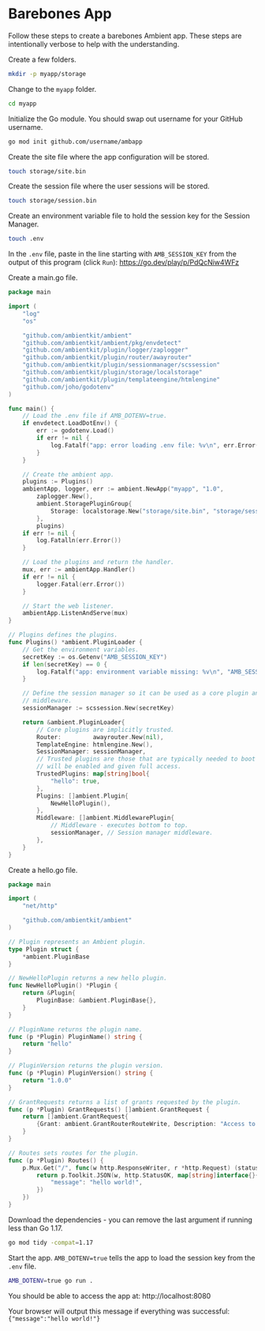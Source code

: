 # Barebones App

Follow these steps to create a barebones Ambient app. These steps are intentionally verbose to help with the understanding.

Create a few folders.

```bash
mkdir -p myapp/storage
```

Change to the `myapp` folder.

```bash
cd myapp
```

Initialize the Go module. You should swap out username for your GitHub username.

```bash
go mod init github.com/username/ambapp
```

Create the site file where the app configuration will be stored.

```bash
touch storage/site.bin
```

Create the session file where the user sessions will be stored.

```bash
touch storage/session.bin
```

Create an environment variable file to hold the session key for the Session Manager.

```bash
touch .env
```

In the `.env` file, paste in the line starting with `AMB_SESSION_KEY` from the output of this program (click `Run`): https://go.dev/play/p/PdQcNiw4WFz

Create a main.go file.

```go title="main.go"
package main

import (
	"log"
	"os"

	"github.com/ambientkit/ambient"
	"github.com/ambientkit/ambient/pkg/envdetect"
	"github.com/ambientkit/plugin/logger/zaplogger"
	"github.com/ambientkit/plugin/router/awayrouter"
	"github.com/ambientkit/plugin/sessionmanager/scssession"
	"github.com/ambientkit/plugin/storage/localstorage"
	"github.com/ambientkit/plugin/templateengine/htmlengine"
	"github.com/joho/godotenv"
)

func main() {
	// Load the .env file if AMB_DOTENV=true.
	if envdetect.LoadDotEnv() {
		err := godotenv.Load()
		if err != nil {
			log.Fatalf("app: error loading .env file: %v\n", err.Error())
		}
	}

	// Create the ambient app.
	plugins := Plugins()
	ambientApp, logger, err := ambient.NewApp("myapp", "1.0",
		zaplogger.New(),
		ambient.StoragePluginGroup{
			Storage: localstorage.New("storage/site.bin", "storage/session.bin"),
		},
		plugins)
	if err != nil {
		log.Fatalln(err.Error())
	}

	// Load the plugins and return the handler.
	mux, err := ambientApp.Handler()
	if err != nil {
		logger.Fatal(err.Error())
	}

	// Start the web listener.
	ambientApp.ListenAndServe(mux)
}

// Plugins defines the plugins.
func Plugins() *ambient.PluginLoader {
	// Get the environment variables.
	secretKey := os.Getenv("AMB_SESSION_KEY")
	if len(secretKey) == 0 {
		log.Fatalf("app: environment variable missing: %v\n", "AMB_SESSION_KEY")
	}

	// Define the session manager so it can be used as a core plugin and
	// middleware.
	sessionManager := scssession.New(secretKey)

	return &ambient.PluginLoader{
		// Core plugins are implicitly trusted.
		Router:         awayrouter.New(nil),
		TemplateEngine: htmlengine.New(),
		SessionManager: sessionManager,
		// Trusted plugins are those that are typically needed to boot so they
		// will be enabled and given full access.
		TrustedPlugins: map[string]bool{
			"hello": true,
		},
		Plugins: []ambient.Plugin{
			NewHelloPlugin(),
		},
		Middleware: []ambient.MiddlewarePlugin{
			// Middleware - executes bottom to top.
			sessionManager, // Session manager middleware.
		},
	}
}
```

Create a hello.go file.

```go title="hello.go"
package main

import (
	"net/http"

	"github.com/ambientkit/ambient"
)

// Plugin represents an Ambient plugin.
type Plugin struct {
	*ambient.PluginBase
}

// NewHelloPlugin returns a new hello plugin.
func NewHelloPlugin() *Plugin {
	return &Plugin{
		PluginBase: &ambient.PluginBase{},
	}
}

// PluginName returns the plugin name.
func (p *Plugin) PluginName() string {
	return "hello"
}

// PluginVersion returns the plugin version.
func (p *Plugin) PluginVersion() string {
	return "1.0.0"
}

// GrantRequests returns a list of grants requested by the plugin.
func (p *Plugin) GrantRequests() []ambient.GrantRequest {
	return []ambient.GrantRequest{
		{Grant: ambient.GrantRouterRouteWrite, Description: "Access to create default route."},
	}
}

// Routes sets routes for the plugin.
func (p *Plugin) Routes() {
	p.Mux.Get("/", func(w http.ResponseWriter, r *http.Request) (status int, err error) {
		return p.Toolkit.JSON(w, http.StatusOK, map[string]interface{}{
			"message": "hello world!",
		})
	})
}
```

Download the dependencies - you can remove the last argument if running less than Go 1.17.

```bash
go mod tidy -compat=1.17
```

Start the app. `AMB_DOTENV=true` tells the app to load the session key from the `.env` file.

```bash
AMB_DOTENV=true go run .
```

You should be able to access the app at: http://localhost:8080

Your browser will output this message if everything was successful: `{"message":"hello world!"}`